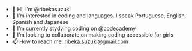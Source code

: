 - 👋 Hi, I’m @ribekasuzuki
- 👀 I’m interested in coding and languages. I speak Portuguese, English, Spanish and Japanese
- 🌱 I’m currently stydying coding on @codecademy
- 💞️ I’m looking to collaborate on making coding accessible for girls
- 📫 How to reach me: ribeka.suzuki@gmail.com

<!---
ribekasuzuki/ribekasuzuki is a ✨ special ✨ repository because its `README.md` (this file) appears on your GitHub profile.
You can click the Preview link to take a look at your changes.
--->
